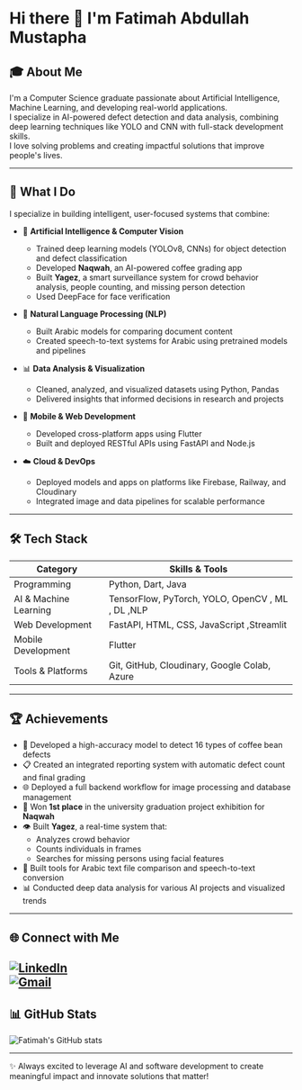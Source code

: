 # Hi there 👋 I'm Fatimah Abdullah Mustapha

## 🎓 About Me
I'm a Computer Science graduate passionate about Artificial Intelligence, Machine Learning, and developing real-world applications.  
I specialize in AI-powered defect detection and data analysis, combining deep learning techniques like YOLO and CNN with full-stack development skills.  
I love solving problems and creating impactful solutions that improve people's lives.

---

## 🚀 What I Do

I specialize in building intelligent, user-focused systems that combine:

- 🤖 **Artificial Intelligence & Computer Vision**  
  - Trained deep learning models (YOLOv8, CNNs) for object detection and defect classification  
  - Developed **Naqwah**, an AI-powered coffee grading app  
  - Built **Yagez**, a smart surveillance system for crowd behavior analysis, people counting, and missing person detection  
  - Used DeepFace for face verification

- 🧠 **Natural Language Processing (NLP)**  
  - Built Arabic models for comparing document content  
  - Created speech-to-text systems for Arabic using pretrained models and pipelines

- 📊 **Data Analysis & Visualization**  
  - Cleaned, analyzed, and visualized datasets using Python, Pandas  
  - Delivered insights that informed decisions in research and projects

- 📱 **Mobile & Web Development**  
  - Developed cross-platform apps using Flutter  
  - Built and deployed RESTful APIs using FastAPI and Node.js

- ☁️ **Cloud & DevOps**  
  - Deployed models and apps on platforms like Firebase, Railway, and Cloudinary  
  - Integrated image and data pipelines for scalable performance

---

## 🛠️ Tech Stack

| Category           | Skills & Tools                                  |
|--------------------|------------------------------------------------|
| Programming        | Python, Dart, Java                              |
| AI & Machine Learning | TensorFlow, PyTorch, YOLO, OpenCV  , ML , DL ,NLP             |
| Web Development    | FastAPI, HTML, CSS, JavaScript ,Streamlit                  |
| Mobile Development | Flutter                                        |
| Tools & Platforms  | Git, GitHub, Cloudinary, Google Colab, Azure  |

---

## 🏆 Achievements

- 🫘 Developed a high-accuracy model to detect 16 types of coffee bean defects  
- 📋 Created an integrated reporting system with automatic defect count and final grading  
- 🌐 Deployed a full backend workflow for image processing and database management  
- 🥇 Won **1st place** in the university graduation project exhibition for **Naqwah**  
- 👁️ Built **Yagez**, a real-time system that:  
  - Analyzes crowd behavior  
  - Counts individuals in frames  
  - Searches for missing persons using facial features  
- 🧾 Built tools for Arabic text file comparison and speech-to-text conversion  
- 📊 Conducted deep data analysis for various AI projects and visualized trends  


---

## 🌐 Connect with Me


[![LinkedIn](https://img.shields.io/badge/-LinkedIn-blue?style=for-the-badge&logo=linkedin&logoColor=white)](https://www.linkedin.com/in/fatimah-mustapha-95476a183)   
[![Gmail](https://img.shields.io/badge/-Gmail-D14836?style=for-the-badge&logo=gmail&logoColor=white)](mailto:fatimah.mustapha@gmail.com)
---

## 📊 GitHub Stats

![Fatimah's GitHub stats](https://github-readme-stats.vercel.app/api?username=fatimah&show_icons=true&theme=radical)  

---

✨ Always excited to leverage AI and software development to create meaningful impact and innovate solutions that matter!
